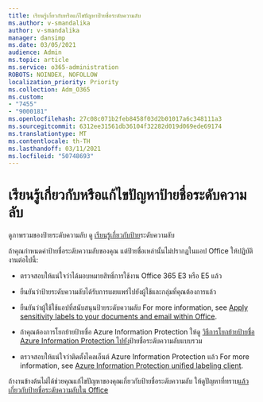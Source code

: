 ```yaml
---
title: เรียนรู้เกี่ยวกับหรือแก้ไขปัญหาป้ายชื่อระดับความลับ
ms.author: v-smandalika
author: v-smandalika
manager: dansimp
ms.date: 03/05/2021
audience: Admin
ms.topic: article
ms.service: o365-administration
ROBOTS: NOINDEX, NOFOLLOW
localization_priority: Priority
ms.collection: Adm_O365
ms.custom:
- "7455"
- "9000181"
ms.openlocfilehash: 27c08c071b2feb8458f03d2b01017a6c348111a3
ms.sourcegitcommit: 6312ee31561db36104f32282d019d069ede69174
ms.translationtype: MT
ms.contentlocale: th-TH
ms.lasthandoff: 03/11/2021
ms.locfileid: "50748693"
---
```

# <a name="learn-about-or-troubleshoot-sensitivity-labels"></a>เรียนรู้เกี่ยวกับหรือแก้ไขปัญหาป้ายชื่อระดับความลับ

ดูภาพรวมของป้ายระดับความลับ ดู [เรียนรู้เกี่ยวกับป้าย](https://docs.microsoft.com/microsoft-365/compliance/sensitivity-labels)ระดับความลับ

ถ้าคุณกําหนดค่าป้ายชื่อระดับความลับของคุณ แต่ป้ายชื่อเหล่านั้นไม่ปรากฏในแอป Office ให้ปฏิบัติงานต่อไปนี้:

- ตรวจสอบให้แน่ใจว่าได้มอบหมายสิทธิ์การใช้งาน Office 365 E3 หรือ E5 แล้ว

- ยืนยันว่าป้ายระดับความลับได้รับการเผยแพร่ไปยังผู้ใช้และกลุ่มที่คุณต้องการแล้ว

- ยืนยันว่าผู้ใช้ใช้แอปที่สนับสนุนป้ายระดับความลับ For more information, see [Apply sensitivity labels to your documents and email within Office](https://support.microsoft.com/topic/apply-sensitivity-labels-to-your-files-and-email-in-office-2f96e7cd-d5a4-403b-8bd7-4cc636bae0f9).

- ถ้าคุณต้องการโยกย้ายป้ายชื่อ Azure Information Protection ให้ดู [วิธีการโยกย้ายป้ายชื่อ Azure Information Protection ไปยัง](https://docs.microsoft.com/azure/information-protection/configure-policy-migrate-labels)ป้ายชื่อระดับความลับแบบรวม

- ตรวจสอบให้แน่ใจว่าติดตั้งไคลเอ็นต์ Azure Information Protection แล้ว For more information, see [Azure Information Protection unified labeling client](https://docs.microsoft.com/azure/information-protection/rms-client/unifiedlabelingclient-version-release-history).

ถ้างานข้างต้นไม่ได้ช่วยคุณแก้ไขปัญหาของคุณเกี่ยวกับป้ายชื่อระดับความลับ ให้ดูปัญหาที่ทราบ[แล้วเกี่ยวกับป้ายชื่อระดับความลับใน Office](https://support.microsoft.com/topic/known-issues-with-sensitivity-labels-in-office-b169d687-2bbd-4e21-a440-7da1b2743edc)
